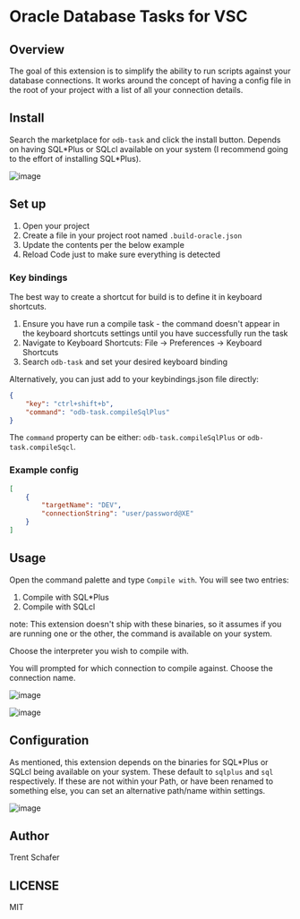 # Oracle Database Tasks for VSC

## Overview

The goal of this extension is to simplify the ability to run scripts against your database connections. It works around the concept of having a config file in the root of your project with a list of all your connection details.

## Install

Search the marketplace for `odb-task` and click the install button. Depends on having SQL\*Plus or SQLcl available on your system (I recommend going to the effort of installing SQL\*Plus).

![image](https://user-images.githubusercontent.com/1747643/46234234-a861b180-c343-11e8-8871-094eaf69f808.png)

## Set up

1. Open your project
2. Create a file in your project root named `.build-oracle.json`
3. Update the contents per the below example
4. Reload Code just to make sure everything is detected

### Key bindings

The best way to create a shortcut for build is to define it in keyboard shortcuts.

1. Ensure you have run a compile task - the command doesn't appear in the keyboard shortcuts settings until you have successfully run the task
2. Navigate to Keyboard Shortcuts: File -> Preferences -> Keyboard Shortcuts
3. Search `odb-task` and set your desired keyboard binding

Alternatively, you can just add to your keybindings.json file directly:

```json
{
    "key": "ctrl+shift+b",
    "command": "odb-task.compileSqlPlus"
}
```

The `command` property can be either: `odb-task.compileSqlPlus` or `odb-task.compileSqcl`.

### Example config

```json
[
    {
        "targetName": "DEV",
        "connectionString": "user/password@XE"
    }
]
```

## Usage

Open the command palette and type `Compile with`. You will see two entries:

1. Compile with SQL*Plus
2. Compile with SQLcl

note: This extension doesn't ship with these binaries, so it assumes if you are running one or the other, the command is available on your system.

Choose the interpreter you wish to compile with.

You will prompted for which connection to compile against. Choose the connection name.


![image](https://user-images.githubusercontent.com/1747643/34592761-5ded2e9e-f194-11e7-9f70-fea9edfc5251.png)

![image](https://user-images.githubusercontent.com/1747643/34592822-bf594b86-f194-11e7-9671-66e38defcfe9.png)

## Configuration

As mentioned, this extension depends on the binaries for SQL*Plus or SQLcl being available on your system. These default to `sqlplus` and `sql` respectively. If these are not within your Path, or have been renamed to something else, you can set an alternative path/name within settings.

![image](https://user-images.githubusercontent.com/1747643/46234325-eeb71080-c343-11e8-96a3-f420072de5bc.png)


## Author

Trent Schafer

## LICENSE

MIT